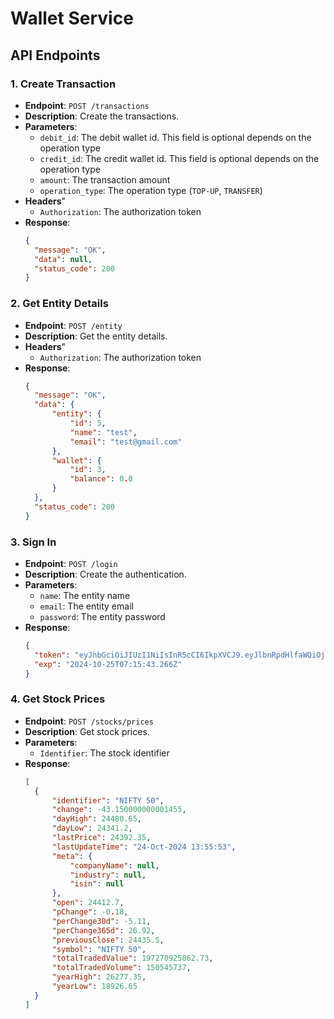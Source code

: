 # Wallet Service

## API Endpoints

### 1. Create Transaction

- **Endpoint**: `POST /transactions`
- **Description**: Create the transactions.
- **Parameters**:
  - `debit_id`: The debit wallet id. This field is optional depends on the operation type
  - `credit_id`: The credit wallet id. This field is optional depends on the operation type
  - `amount`: The transaction amount
  - `operation_type`: The operation type (`TOP-UP`, `TRANSFER`)
- **Headers**"
  - `Authorization`: The authorization token
- **Response**: 
  ```json
  {
    "message": "OK",
    "data": null,
    "status_code": 200
  }

### 2. Get Entity Details

- **Endpoint**: `POST /entity`
- **Description**: Get the entity details.
- **Headers**"
  - `Authorization`: The authorization token
- **Response**: 
  ```json
  {
    "message": "OK",
    "data": {
        "entity": {
            "id": 5,
            "name": "test",
            "email": "test@gmail.com"
        },
        "wallet": {
            "id": 3,
            "balance": 0.0
        }
    },
    "status_code": 200
  }

### 3. Sign In

- **Endpoint**: `POST /login`
- **Description**: Create the authentication.
- **Parameters**:
  - `name`: The entity name
  - `email`: The entity email
  - `password`: The entity password
- **Response**: 
  ```json
  {
    "token": "eyJhbGciOiJIUzI1NiIsInR5cCI6IkpXVCJ9.eyJlbnRpdHlfaWQiOjUsImV4cCI6MTcyOTg0MDU0M30=.58383cbca3cc48976b3c2c77bf77ca3a289a48ae7b3e8c21d21e6b32d5653d32",
    "exp": "2024-10-25T07:15:43.266Z"
  }

### 4. Get Stock Prices

- **Endpoint**: `POST /stocks/prices`
- **Description**: Get stock prices.
- **Parameters**:
  - `Identifier`: The stock identifier
- **Response**: 
  ```json
  [
    {
        "identifier": "NIFTY 50",
        "change": -43.150000000001455,
        "dayHigh": 24480.65,
        "dayLow": 24341.2,
        "lastPrice": 24392.35,
        "lastUpdateTime": "24-Oct-2024 13:55:53",
        "meta": {
            "companyName": null,
            "industry": null,
            "isin": null
        },
        "open": 24412.7,
        "pChange": -0.18,
        "perChange30d": -5.11,
        "perChange365d": 26.92,
        "previousClose": 24435.5,
        "symbol": "NIFTY 50",
        "totalTradedValue": 197270925862.73,
        "totalTradedVolume": 150545737,
        "yearHigh": 26277.35,
        "yearLow": 18926.65
    }
  ]